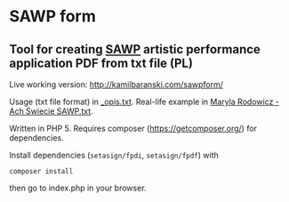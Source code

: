 # SAWP form
## Tool for creating <a href="http://sawp.pl/">SAWP</a> artistic performance application PDF from txt file (<span title="Polish language only">PL</span>)

Live working version: http://kamilbaranski.com/sawpform/

Usage (txt file format) in <a href="https://github.com/kamilbaranskicom/sawpform/blob/master/_opis.txt">_opis.txt</a>. Real-life example in <a href="https://github.com/kamilbaranskicom/sawpform/blob/master/Maryla Rodowicz - Ach Świecie SAWP.txt">Maryla Rodowicz - Ach Świecie SAWP.txt</a>.

Written in PHP 5. Requires composer (https://getcomposer.org/) for dependencies.

Install dependencies (`setasign/fpdi`, `setasign/fpdf`) with

```
composer install
```

then go to index.php in your browser.